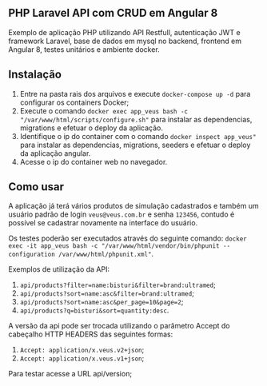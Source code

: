 ## PHP Laravel API com CRUD em Angular 8

Exemplo de aplicação PHP utilizando API Restfull, autenticação JWT e framework Laravel, base de dados em mysql no backend, frontend em Angular 8,
testes unitários e ambiente docker.

## Instalação

1. Entre na pasta rais dos arquivos e execute `docker-compose up -d` para configurar os containers Docker;
2. Execute o comando `docker exec app_veus bash -c "/var/www/html/scripts/configure.sh"` para instalar as dependencias, migrations e efetuar o deploy da aplicação.
3. Identifique o ip do container com o comando `docker inspect app_veus"` para instalar as dependencias, migrations, seeders e efetuar o deploy da aplicação angular.
4. Acesse o ip do container web no navegador.

## Como usar

A aplicação já terá vários produtos de simulação cadastrados e também um usuário padrão de login `veus@veus.com.br` e senha `123456`, contudo é possível se cadastrar novamente na interface do usuário.

Os testes poderão ser executados através do seguinte comando: `docker exec -it app_veus bash -c "/var/www/html/vendor/bin/phpunit --configuration /var/www/html/phpunit.xml"`.

Exemplos de utilização da API:

1. `api/products?filter=name:bisturi&filter=brand:ultramed`;
2. `api/products?sort=name:asc&filter=brand:ultramed`;
3. `api/products?sort=name:asc&per_page=10&page=2`;
4. `api/products?q=bisturi&sort=quantity:desc`.

A versão da api pode ser trocada utilizando o parâmetro Accept do cabeçalho HTTP HEADERS das seguintes formas:

1. `Accept: application/x.veus.v2+json`;
2. `Accept: application/x.veus.v1+json`;

Para testar acesse a URL api/version;
